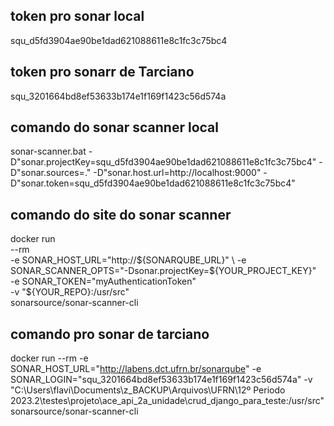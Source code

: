 
## token pro sonar local

squ_d5fd3904ae90be1dad621088611e8c1fc3c75bc4

## token pro sonarr de Tarciano

squ_3201664bd8ef53633b174e1f169f1423c56d574a


## comando do sonar scanner local

sonar-scanner.bat -D"sonar.projectKey=squ_d5fd3904ae90be1dad621088611e8c1fc3c75bc4" -D"sonar.sources=." -D"sonar.host.url=http://localhost:9000" -D"sonar.token=squ_d5fd3904ae90be1dad621088611e8c1fc3c75bc4"


## comando do site do sonar scanner

docker run \
    --rm \
    -e SONAR_HOST_URL="http://${SONARQUBE_URL}" \
    -e SONAR_SCANNER_OPTS="-Dsonar.projectKey=${YOUR_PROJECT_KEY}" \
    -e SONAR_TOKEN="myAuthenticationToken" \
    -v "${YOUR_REPO}:/usr/src" \
    sonarsource/sonar-scanner-cli

## comando pro sonar de tarciano

docker run --rm -e SONAR_HOST_URL="http://labens.dct.ufrn.br/sonarqube" -e SONAR_LOGIN="squ_3201664bd8ef53633b174e1f169f1423c56d574a" -v "C:\Users\flavi\Documents\z_BACKUP\Arquivos\UFRN\12º Periodo 2023.2\testes\projeto\ace_api_2a_unidade\crud_django_para_teste:/usr/src" sonarsource/sonar-scanner-cli

